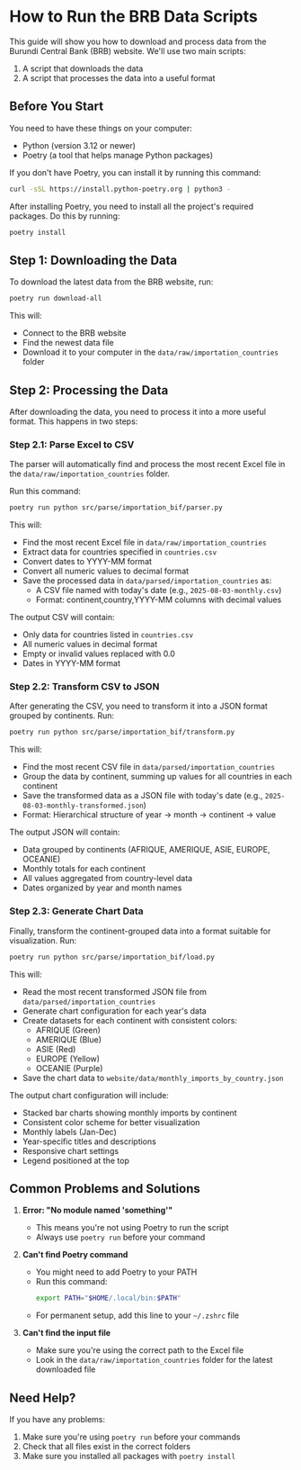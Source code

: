 # How to Run the BRB Data Scripts

This guide will show you how to download and process data from the Burundi Central Bank (BRB) website. We'll use two main scripts:

1. A script that downloads the data
2. A script that processes the data into a useful format

## Before You Start

You need to have these things on your computer:

- Python (version 3.12 or newer)
- Poetry (a tool that helps manage Python packages)

If you don't have Poetry, you can install it by running this command:

```bash
curl -sSL https://install.python-poetry.org | python3 -
```

After installing Poetry, you need to install all the project's required packages. Do this by running:

```bash
poetry install
```

## Step 1: Downloading the Data

To download the latest data from the BRB website, run:

```bash
poetry run download-all
```

This will:

- Connect to the BRB website
- Find the newest data file
- Download it to your computer in the `data/raw/importation_countries` folder

## Step 2: Processing the Data

After downloading the data, you need to process it into a more useful format. This happens in two steps:

### Step 2.1: Parse Excel to CSV

The parser will automatically find and process the most recent Excel file in the `data/raw/importation_countries` folder.

Run this command:

```bash
poetry run python src/parse/importation_bif/parser.py
```

This will:

- Find the most recent Excel file in `data/raw/importation_countries`
- Extract data for countries specified in `countries.csv`
- Convert dates to YYYY-MM format
- Convert all numeric values to decimal format
- Save the processed data in `data/parsed/importation_countries` as:
  - A CSV file named with today's date (e.g., `2025-08-03-monthly.csv`)
  - Format: continent,country,YYYY-MM columns with decimal values

The output CSV will contain:

- Only data for countries listed in `countries.csv`
- All numeric values in decimal format
- Empty or invalid values replaced with 0.0
- Dates in YYYY-MM format

### Step 2.2: Transform CSV to JSON

After generating the CSV, you need to transform it into a JSON format grouped by continents. Run:

```bash
poetry run python src/parse/importation_bif/transform.py
```

This will:

- Find the most recent CSV file in `data/parsed/importation_countries`
- Group the data by continent, summing up values for all countries in each continent
- Save the transformed data as a JSON file with today's date (e.g., `2025-08-03-monthly-transformed.json`)
- Format: Hierarchical structure of year → month → continent → value

The output JSON will contain:

- Data grouped by continents (AFRIQUE, AMERIQUE, ASIE, EUROPE, OCEANIE)
- Monthly totals for each continent
- All values aggregated from country-level data
- Dates organized by year and month names

### Step 2.3: Generate Chart Data

Finally, transform the continent-grouped data into a format suitable for visualization. Run:

```bash
poetry run python src/parse/importation_bif/load.py
```

This will:

- Read the most recent transformed JSON file from `data/parsed/importation_countries`
- Generate chart configuration for each year's data
- Create datasets for each continent with consistent colors:
  - AFRIQUE (Green)
  - AMERIQUE (Blue)
  - ASIE (Red)
  - EUROPE (Yellow)
  - OCEANIE (Purple)
- Save the chart data to `website/data/monthly_imports_by_country.json`

The output chart configuration will include:

- Stacked bar charts showing monthly imports by continent
- Consistent color scheme for better visualization
- Monthly labels (Jan-Dec)
- Year-specific titles and descriptions
- Responsive chart settings
- Legend positioned at the top

## Common Problems and Solutions

1. **Error: "No module named 'something'"**

   - This means you're not using Poetry to run the script
   - Always use `poetry run` before your command

2. **Can't find Poetry command**

   - You might need to add Poetry to your PATH
   - Run this command:
     ```bash
     export PATH="$HOME/.local/bin:$PATH"
     ```
   - For permanent setup, add this line to your `~/.zshrc` file

3. **Can't find the input file**
   - Make sure you're using the correct path to the Excel file
   - Look in the `data/raw/importation_countries` folder for the latest downloaded file

## Need Help?

If you have any problems:

1. Make sure you're using `poetry run` before your commands
2. Check that all files exist in the correct folders
3. Make sure you installed all packages with `poetry install`
